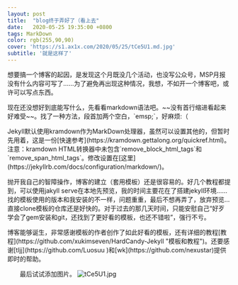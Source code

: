 ```yaml
---
layout: post
title:  "blog终于弄好了（看上去"
date:   2020-05-25 19:35:00 +0800
tags: MarkDown 
color: rgb(255,90,90)
cover: 'https://s1.ax1x.com/2020/05/25/tCe5U1.md.jpg'
subtitle: '就是这样了'
---
```


<p>想要搞一个博客的起因，是发现这个月既没几个活动，也没写公众号，MSP月报没有什么内容可写了......为了避免再出现这种情况，我想，不如开一个博客吧，或许可以写点东西。</p>
<p>现在还没想好到底能写什么，先看看markdown语法吧。~~没有首行缩进看起来好难受~~。找了一种方法，段首加两个空白，`emsp;`，好麻烦:（ </p>
<p>Jekyll默认使用kramdown作为MarkDown处理器，虽然可以设置其他的，但暂时先用着，这是一份[快速参考](https://kramdown.gettalong.org/quickref.html)。注意：kramdown HTML转换器中未包含`remove_block_html_tags`和`remove_span_html_tags`。修改设置在[这里](https://jekyllrb.com/docs/configuration/markdown/)。</p>

<p>抛开我自己的智障操作，博客的建立（套用模板）还是很容易的。好几个教程都提到，可以使用jakyll serve在本地先预览，我的时间主要花在了搭建jekyll环境......找的模板使用的版本和我安装的不一样，问题重重，最后不想再弄了，放弃预览...直接clone模板的仓库还是好快的。对于过去的那几天时间，只能安慰自己“好歹学会了gem安装和git，还找到了更好看的模板，也还不错啦”，强行不亏。</p>
<p>博客能够诞生，非常感谢模板的作者创作了如此好看的模板，还有详细的教程[教程](https://github.com/xukimseven/HardCandy-Jekyll "模板和教程")。还要感谢[tljj](https://github.com/Luosuu )和[wk](https://github.com/nexustar)提供即时的帮助。</p>

&emsp;&emsp;最后试试添加图片。
![tCe5U1.jpg](https://s1.ax1x.com/2020/05/25/tCe5U1.jpg "2019圣诞限定刨冰")
